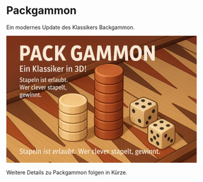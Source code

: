 # Packgammon

Ein modernes Update des Klassikers Backgammon.

![Packgammon](./assets/images/project-3.jpg)

Weitere Details zu Packgammon folgen in Kürze.
